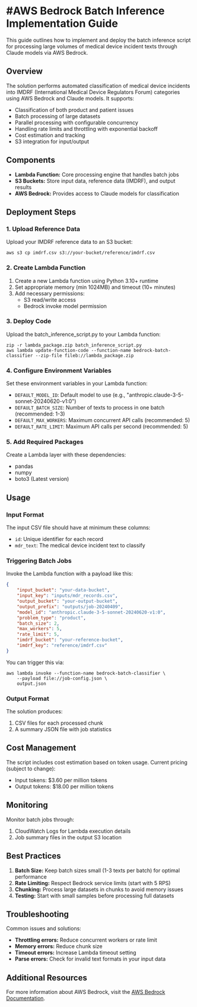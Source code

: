 # #**AWS** Bedrock Batch Inference Implementation Guide

This guide outlines how to implement and deploy the batch inference script for processing large volumes of medical device incident texts through Claude models via AWS Bedrock.

## Overview

The solution performs automated classification of medical device incidents into IMDRF (International Medical Device Regulators Forum) categories using AWS Bedrock and Claude models. It supports:

- Classification of both product and patient issues
- Batch processing of large datasets
- Parallel processing with configurable concurrency
- Handling rate limits and throttling with exponential backoff
- Cost estimation and tracking
- S3 integration for input/output

## Components

- **Lambda Function:** Core processing engine that handles batch jobs
- **S3 Buckets:** Store input data, reference data (IMDRF), and output results
- **AWS Bedrock:** Provides access to Claude models for classification

## Deployment Steps

### 1. Upload Reference Data

Upload your IMDRF reference data to an S3 bucket:

```shell
aws s3 cp imdrf.csv s3://your-bucket/reference/imdrf.csv
```

### 2. Create Lambda Function

1. Create a new Lambda function using Python 3.10+ runtime
2. Set appropriate memory (min 1024MB) and timeout (10+ minutes)
3. Add necessary permissions:
   - S3 read/write access
   - Bedrock invoke model permission

### 3. Deploy Code

Upload the batch_inference_script.py to your Lambda function:

```shell
zip -r lambda_package.zip batch_inference_script.py
aws lambda update-function-code --function-name bedrock-batch-classifier --zip-file fileb://lambda_package.zip
```

### 4. Configure Environment Variables

Set these environment variables in your Lambda function:

- `DEFAULT_MODEL_ID`: Default model to use (e.g., "anthropic.claude-3-5-sonnet-20240620-v1:0")
- `DEFAULT_BATCH_SIZE`: Number of texts to process in one batch (recommended: 1-3)
- `DEFAULT_MAX_WORKERS`: Maximum concurrent API calls (recommended: 5)
- `DEFAULT_RATE_LIMIT`: Maximum API calls per second (recommended: 5)

### 5. Add Required Packages

Create a Lambda layer with these dependencies:

- pandas
- numpy
- boto3 (Latest version)

## Usage

### Input Format

The input CSV file should have at minimum these columns:

- `id`: Unique identifier for each record
- `mdr_text`: The medical device incident text to classify

### Triggering Batch Jobs

Invoke the Lambda function with a payload like this:

```json
{
    "input_bucket": "your-data-bucket",
    "input_key": "inputs/mdr_records.csv",
    "output_bucket": "your-output-bucket",
    "output_prefix": "outputs/job-20240409",
    "model_id": "anthropic.claude-3-5-sonnet-20240620-v1:0",
    "problem_type": "product",
    "batch_size": 2,
    "max_workers": 5,
    "rate_limit": 5,
    "imdrf_bucket": "your-reference-bucket",
    "imdrf_key": "reference/imdrf.csv"
}
```

You can trigger this via:

```shell
aws lambda invoke --function-name bedrock-batch-classifier \
    --payload file://job-config.json \
    output.json
```

### Output Format

The solution produces:

1. CSV files for each processed chunk
2. A summary JSON file with job statistics

## Cost Management

The script includes cost estimation based on token usage. Current pricing (subject to change):

- Input tokens: $3.60 per million tokens
- Output tokens: $18.00 per million tokens

## Monitoring

Monitor batch jobs through:

1. CloudWatch Logs for Lambda execution details
2. Job summary files in the output S3 location

## Best Practices

1. **Batch Size:** Keep batch sizes small (1-3 texts per batch) for optimal performance
2. **Rate Limiting:** Respect Bedrock service limits (start with 5 RPS)
3. **Chunking:** Process large datasets in chunks to avoid memory issues
4. **Testing:** Start with small samples before processing full datasets

## Troubleshooting

Common issues and solutions:

- **Throttling errors:** Reduce concurrent workers or rate limit
- **Memory errors:** Reduce chunk size
- **Timeout errors:** Increase Lambda timeout setting
- **Parse errors:** Check for invalid text formats in your input data

## Additional Resources

For more information about AWS Bedrock, visit the [AWS Bedrock Documentation](https://docs.aws.amazon.com/bedrock/).
